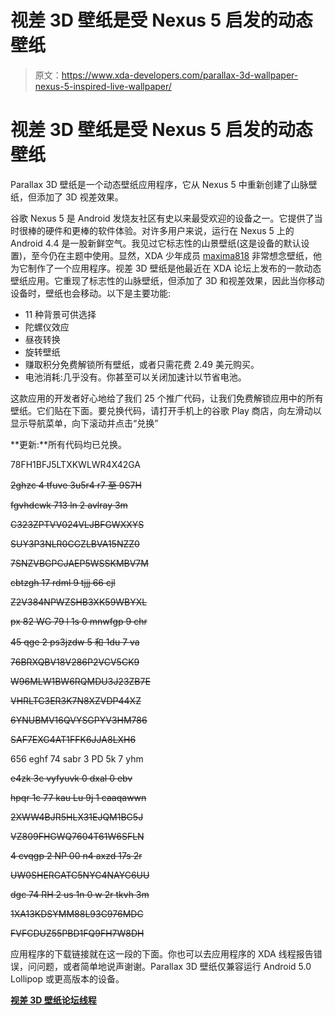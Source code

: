 # 视差 3D 壁纸是受 Nexus 5 启发的动态壁纸

> 原文：<https://www.xda-developers.com/parallax-3d-wallpaper-nexus-5-inspired-live-wallpaper/>

# 视差 3D 壁纸是受 Nexus 5 启发的动态壁纸

Parallax 3D 壁纸是一个动态壁纸应用程序，它从 Nexus 5 中重新创建了山脉壁纸，但添加了 3D 视差效果。

谷歌 Nexus 5 是 Android 发烧友社区有史以来最受欢迎的设备之一。它提供了当时很棒的硬件和更棒的软件体验。对许多用户来说，运行在 Nexus 5 上的 Android 4.4 是一股新鲜空气。我见过它标志性的山景壁纸(这是设备的默认设置)，至今仍在主题中使用。显然，XDA 少年成员 [maxima818](https://forum.xda-developers.com/member.php?u=9706803) 非常想念壁纸，他为它制作了一个应用程序。视差 3D 壁纸是他最近在 XDA 论坛上发布的一款动态壁纸应用。它重现了标志性的山脉壁纸，但添加了 3D 和视差效果，因此当你移动设备时，壁纸也会移动。以下是主要功能:

*   11 种背景可供选择
*   陀螺仪效应
*   昼夜转换
*   旋转壁纸
*   赚取积分免费解锁所有壁纸，或者只需花费 2.49 美元购买。
*   电池消耗:几乎没有。你甚至可以关闭加速计以节省电池。

这款应用的开发者好心地给了我们 25 个推广代码，让我们免费解锁应用中的所有壁纸。它们贴在下面。要兑换代码，请打开手机上的谷歌 Play 商店，向左滑动以显示导航菜单，向下滚动并点击“兑换”

**更新:**所有代码均已兑换。

78FH1BFJ5LTXKWLWR4X42GA

~~2ghzc 4 tfuve 3u5r4 r7 至 9S7H~~

~~fgvhdcwk 713 ln 2 avlray 3m~~

~~C323ZPTVV024VLJBFGWXXYS~~

~~SUY3P3NLR0CGZLBVA15NZZ0~~

~~7SNZVBGPCJAEP5WSSKMBV7M~~

~~cbtzgh 17 rdml 9 tjjj 66 cjl~~

~~Z2V384NPWZSHB3XK59WBYXL~~

~~px 82 WG 79 l 1s 0 mnwfgp 9 chr~~

~~45 qge 2 ps3jzdw 5 和 1du 7 va~~

~~76BRXQBV18V286P2VCV5CK9~~

~~W96MLW1BW6RQMDU3J23ZB7E~~

~~VHRLTC3ER3K7N8XZVDP44XZ~~

~~6YNUBMV16QVYSGPYV3HM786~~

~~SAF7EXG4AT1FFK6JJA8LXH6~~

656 eghf 74 sabr 3 PD 5k 7 yhm

~~e4zk 3c vyfyuvk 0 dxal 0 ebv~~

~~hpqr 1c 77 kau Lu 9j 1 caaqawwn~~

~~2XWW4BJR5HLX31EJQM1BC5J~~

~~VZ809FHGWQ7604T61W6SFLN~~

~~4 cvqgp 2 NP 00 n4 axzd 17s 2r~~

~~UW0SHERGATC5NYC4NAYC6UU~~

~~dgc 74 RH 2 us 1n 0 w 2r tkvh 3m~~

~~1XA13KDSYMM88L93C976MDC~~

~~FVFCDUZ55PBD1FQ9FH7W8DH~~

应用程序的下载链接就在这一段的下面。你也可以去应用程序的 XDA 线程报告错误，问问题，或者简单地说声谢谢。Parallax 3D 壁纸仅兼容运行 Android 5.0 Lollipop 或更高版本的设备。

[**视差 3D 壁纸论坛线程**](https://forum.xda-developers.com/android/apps-games/live-wallpaper-parallax-3d-wallpaper-t3894313)